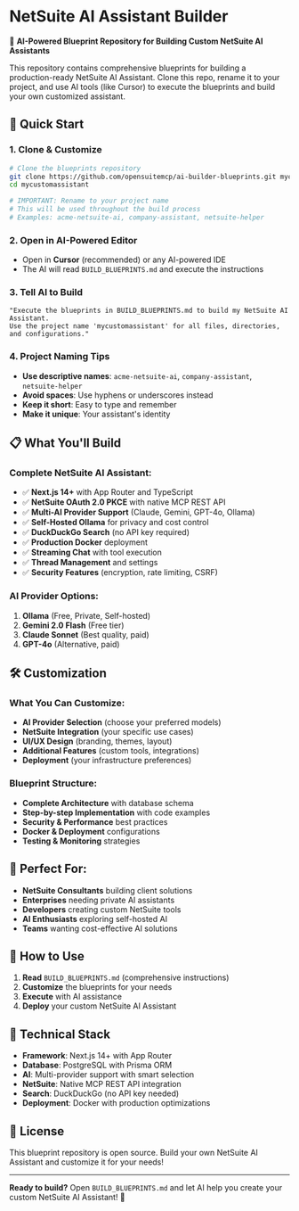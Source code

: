 # NetSuite AI Assistant Builder

🤖 **AI-Powered Blueprint Repository for Building Custom NetSuite AI Assistants**

This repository contains comprehensive blueprints for building a production-ready NetSuite AI Assistant. Clone this repo, rename it to your project, and use AI tools (like Cursor) to execute the blueprints and build your own customized assistant.

## 🚀 Quick Start

### 1. Clone & Customize

```bash
# Clone the blueprints repository
git clone https://github.com/opensuitemcp/ai-builder-blueprints.git mycustomassistant
cd mycustomassistant

# IMPORTANT: Rename to your project name
# This will be used throughout the build process
# Examples: acme-netsuite-ai, company-assistant, netsuite-helper
```

### 2. Open in AI-Powered Editor

- Open in **Cursor** (recommended) or any AI-powered IDE
- The AI will read `BUILD_BLUEPRINTS.md` and execute the instructions

### 3. Tell AI to Build

```
"Execute the blueprints in BUILD_BLUEPRINTS.md to build my NetSuite AI Assistant. 
Use the project name 'mycustomassistant' for all files, directories, and configurations."
```

### 4. Project Naming Tips

- **Use descriptive names**: `acme-netsuite-ai`, `company-assistant`, `netsuite-helper`
- **Avoid spaces**: Use hyphens or underscores instead
- **Keep it short**: Easy to type and remember
- **Make it unique**: Your assistant's identity

## 📋 What You'll Build

### **Complete NetSuite AI Assistant:**

- ✅ **Next.js 14+** with App Router and TypeScript
- ✅ **NetSuite OAuth 2.0 PKCE** with native MCP REST API
- ✅ **Multi-AI Provider Support** (Claude, Gemini, GPT-4o, Ollama)
- ✅ **Self-Hosted Ollama** for privacy and cost control
- ✅ **DuckDuckGo Search** (no API key required)
- ✅ **Production Docker** deployment
- ✅ **Streaming Chat** with tool execution
- ✅ **Thread Management** and settings
- ✅ **Security Features** (encryption, rate limiting, CSRF)

### **AI Provider Options:**

1. **Ollama** (Free, Private, Self-hosted)
2. **Gemini 2.0 Flash** (Free tier)
3. **Claude Sonnet** (Best quality, paid)
4. **GPT-4o** (Alternative, paid)

## 🛠️ Customization

### **What You Can Customize:**

- **AI Provider Selection** (choose your preferred models)
- **NetSuite Integration** (your specific use cases)
- **UI/UX Design** (branding, themes, layout)
- **Additional Features** (custom tools, integrations)
- **Deployment** (your infrastructure preferences)

### **Blueprint Structure:**

- **Complete Architecture** with database schema
- **Step-by-step Implementation** with code examples
- **Security & Performance** best practices
- **Docker & Deployment** configurations
- **Testing & Monitoring** strategies

## 🎯 Perfect For:

- **NetSuite Consultants** building client solutions
- **Enterprises** needing private AI assistants
- **Developers** creating custom NetSuite tools
- **AI Enthusiasts** exploring self-hosted AI
- **Teams** wanting cost-effective AI solutions

## 📖 How to Use

1. **Read** `BUILD_BLUEPRINTS.md` (comprehensive instructions)
2. **Customize** the blueprints for your needs
3. **Execute** with AI assistance
4. **Deploy** your custom NetSuite AI Assistant

## 🔧 Technical Stack

- **Framework**: Next.js 14+ with App Router
- **Database**: PostgreSQL with Prisma ORM
- **AI**: Multi-provider support with smart selection
- **NetSuite**: Native MCP REST API integration
- **Search**: DuckDuckGo (no API key needed)
- **Deployment**: Docker with production optimizations

## 📄 License

This blueprint repository is open source. Build your own NetSuite AI Assistant and customize it for your needs!

---

**Ready to build?** Open `BUILD_BLUEPRINTS.md` and let AI help you create your custom NetSuite AI Assistant! 🚀
